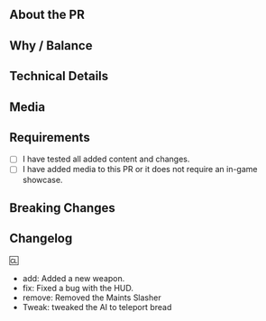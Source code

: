 <!-- If you are new to the LateStation repository, please read the [Contributing Guidelines](https://github.com/ss14-harmony/ss14-harmony/blob/master/CONTRIBUTING.md) -->

## About the PR
<!-- What did you change? Describe your changes here. -->

## Why / Balance
<!-- Discuss how this would affect game balance or explain why it was changed. Link any relevant discussions or issues. -->

## Technical Details
<!-- Provide a summary of code changes for easier review. -->

## Media
<!-- Attach media (screenshots, videos, etc.) if the PR makes in-game changes (e.g., clothing, items, features). Small fixes or refactors are exempt. -->

## Requirements
<!-- Confirm the following by placing an X in the square brackets.
Correct: [X]
Incorrect: [ ] [X ] [ X] -->
- [ ] I have tested all added content and changes.
- [ ] I have added media to this PR or it does not require an in-game showcase.
<!-- Not following the above may result in your PR being closed at the maintainer's discretion. -->

## Breaking Changes
<!-- List any breaking changes, such as namespace changes, public class/method/field modifications, or prototype renames. Include instructions for fixing them. -->

## Changelog
<!-- Add a changelog entry below to inform players about new features or gameplay-affecting changes.
IMPORTANT: The automated changelog bot (Weh Bot) only reads entries AFTER the ':cl:' marker in this section. 
- Use the exact format: '- type: message' (e.g., '- add: Added a new feature').
- Valid types are: 'add', 'remove', 'tweak', 'fix'.
- Do NOT use these keywords (add, remove, tweak, fix) casually elsewhere in the PR body, or the bot might misinterpret them.
-->

:cl:
- add: Added a new weapon.
- fix: Fixed a bug with the HUD.
- remove: Removed the Maints Slasher
- Tweak: tweaked the AI to teleport bread
